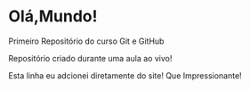 # Olá,Mundo!
 Primeiro Repositório do curso Git e GitHub

Repositório criado durante uma aula ao vivo!

Esta linha eu adcionei diretamente do site! Que Impressionante!
